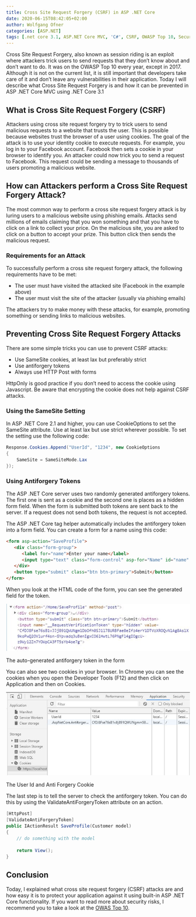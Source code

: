 ```yaml
---
title: Cross Site Request Forgery (CSRF) in ASP .NET Core
date: 2020-06-15T08:42:05+02:00
author: Wolfgang Ofner
categories: [ASP.NET]
tags: [.net core 3.1, ASP.NET Core MVC, 'C#', CSRF, OWASP Top 10, Security]
---
```

Cross Site Request Forgery, also known as session riding is an exploit where attackers trick users to send requests that they don&#8217;t know about and don&#8217;t want to do. It was on the OWASP Top 10 every year, except in 2017. Although it is not on the current list, it is still important that developers take care of it and don&#8217;t leave any vulnerabilities in their application. Today I will describe what Cross Site Request Forgery is and how it can be prevented in ASP .NET Core MVC using .NET Core 3.1

## What is Cross Site Request Forgery (CSRF)

Attackers using cross site request forgery try to trick users to send malicious requests to a website that trusts the user. This is possible because websites trust the browser of a user using cookies. The goal of the attack is to use your identity cookie to execute requests. For example, you log in to your Facebook account. Facebook then sets a cookie in your browser to identify you. An attacker could now trick you to send a request to Facebook. This request could be sending a message to thousands of users promoting a malicious website.

## How can Attackers perform a Cross Site Request Forgery Attack?

The most common way to perform a cross site request forgery attack is by luring users to a malicious website using phishing emails. Attacks send millions of emails claiming that you won something and that you have to click on a link to collect your price. On the malicious site, you are asked to click on a button to accept your prize. This button click then sends the malicious request.

### Requirements for an Attack

To successfully perform a cross site request forgery attack, the following requirements have to be met:

  * The user must have visited the attacked site (Facebook in the example above)
  * The user must visit the site of the attacker (usually via phishing emails)

The attackers try to make money with these attacks, for example, promoting something or sending links to malicious websites.

## Preventing Cross Site Request Forgery Attacks

There are some simple tricks you can use to prevent CSRF attacks:

  * Use SameSite cookies, at least lax but preferably strict
  * Use antiforgery tokens
  * Always use HTTP Post with forms

HttpOnly is good practice if you don&#8217;t need to access the cookie using Javascript. Be aware that encrypting the cookie does not help against CSRF attacks.

### Using the SameSite Setting

In ASP .NET Core 2.1 and higher, you can use CookieOptions to set the SameSite attribute. Use at least lax but use strict wherever possible. To set the setting use the following code:

```csharp  
Response.Cookies.Append("UserId", "1234", new CookieOptions  
{  
    SameSite = SameSiteMode.Lax  
});  
```

### Using Antiforgery Tokens

The ASP .NET Core server uses two randomly generated antiforgery tokens. The first one is sent as a cookie and the second one is places as a hidden form field. When the form is submitted both tokens are sent back to the server. If a request does not send both tokens, the request is not accepted.

The ASP .NET Core tag helper automatically includes the antiforgery token into a form field. You can create a form for a name using this code:

```html  
<form asp-action="SaveProfile">
   <div class="form-group">  
      <label for="name">Enter your name</label>  
      <input type="text" class="form-control" asp-for="Name" id="name" />  
   </div>
   <button type="submit" class="btn btn-primary">Submit</button>  
</form>
```

When you look at the HTML code of the form, you can see the generated field for the token.

<div class="col-12 col-sm-10 aligncenter">
  <a href="/assets/img/posts/2020/06/The-auto-generated-antiforgery-token-in-the-form.jpg"><img aria-describedby="caption-attachment-2183" loading="lazy" class="size-full wp-image-2183" src="/assets/img/posts/2020/06/The-auto-generated-antiforgery-token-in-the-form.jpg" alt="The auto-generated antiforgery token in the form to prevent cross site request forgery attacks" /></a>
  
  <p>
    The auto-generated antiforgery token in the form
  </p>
</div>

You can also see two cookies in your browser. In Chrome you can see the cookies when you open the Developer Tools (F12) and then click on Application and then on Cookies.

<div class="col-12 col-sm-10 aligncenter">
  <a href="/assets/img/posts/2020/06/The-User-Id-and-Anti-Forgery-Cookie.jpg"><img aria-describedby="caption-attachment-2184" loading="lazy" class="size-full wp-image-2184" src="/assets/img/posts/2020/06/The-User-Id-and-Anti-Forgery-Cookie.jpg" alt="The User Id and Anti Forgery Cookie" /></a>
  
  <p>
    The User Id and Anti Forgery Cookie
  </p>
</div>

The last step is to tell the server to check the antiforgery token. You can do this by using the ValidateAntiForgeryToken attribute on an action.

```csharp  
[HttpPost]  
[ValidateAntiForgeryToken]  
public IActionResult SaveProfile(Customer model)  
{  
    // do something with the model
    
    return View();  
}  
```

## Conclusion

Today, I explained what cross site request forgery (CSRF) attacks are and how easy it is to protect your application against it using built-in ASP .NET Core functionality. If you want to read more about security risks, I recommend you to take a look at the <a href="https://owasp.org/www-project-top-ten/OWASP_Top_Ten_2017/" target="_blank" rel="noopener noreferrer">OWAS Top 10</a>.
